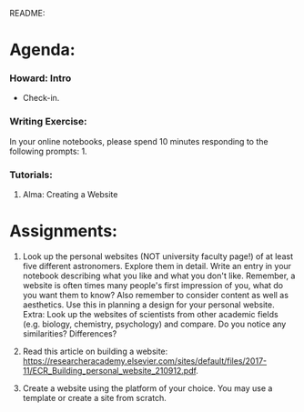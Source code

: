 README:
# Agenda:

### Howard: Intro
- Check-in. 
### Writing Exercise: 
In your online notebooks, please spend 10 minutes responding to the following prompts:
    1.    
### Tutorials:
1. Alma: Creating a Website

# Assignments:
1. Look up the personal websites (NOT university faculty page!) of at least five different astronomers. Explore them in detail. Write an entry in your notebook describing what you like and what you don't like. Remember, a website is often times many people's first impression of you, what do you want them to know? Also remember to consider content as well as aesthetics. Use this in planning a design for your personal website. Extra: Look up the websites of scientists from other academic fields (e.g. biology, chemistry, psychology) and compare. Do you notice any similarities? Differences?

2. Read this article on building a website: https://researcheracademy.elsevier.com/sites/default/files/2017-11/ECR_Building_personal_website_210912.pdf.

3. Create a website using the platform of your choice. You may use a template or create a site from scratch.
 

